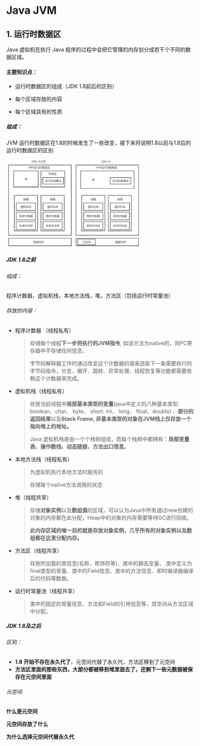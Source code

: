 # Java JVM

## 1. 运行时数据区

Java 虚拟机在执行 Java 程序的过程中会把它管理的内存划分成若干个不同的数据区域。

#### 主要知识点：

* 运行时数据区的组成（JDK 1.8前后的区别）

* 每个区域存放的内容

* 每个区域具有的性质

##### 组成：

JVM 运行时数据区在1.8的时候发生了一些改变，接下来将说明1.8以前与1.8后的运行时数据区的区别

<img src="JVM.png" style="zoom:35%;" />

##### JDK 1.8之前

###### 组成：

程序计数器，虚拟机栈，本地方法栈，堆，方法区（包括运行时常量池）

###### 存放的内容：

* 程序计数器 （线程私有）

  > 存储每个线程**下一步将执行的JVM指令**, 如该方法为native的，则PC寄存器中不存储任何信息。
  >
  > 字节码解释器工作时通过改变这个计数器的值来选取下一条需要执行的字节码指令，分支、循环、跳转、异常处理、线程恢复等功能都需要依赖这个计数器来完成。

* 虚拟机栈（线程私有）

  > 存放当前线程中**局部基本类型的变量**(java中定义的八种基本类型: boolean、char、 byte、 short. int、 long、 float、double) 、**部分的返回结果**以及**Stack Frame, 非基本类型的对象在JVM栈上仅存放一个指向堆上的地址。**
  >
  > Java 虚拟机栈是由一个个栈帧组成，而每个栈帧中都拥有：**局部变量表、操作数栈、动态链接、方法出口信息**。

* 本地方法栈（线程私有）

  > 为虚拟机执行本地方法时服务的
  >
  > 存储每个native方法调用的状态

* 堆（线程共享）

  > 存储**对象实例**以及**数组值**的区域，可以认为Java中所有通过new创建的对象的内存都在此分配，Heap中的对象的内存需要等待GC进行回收。
  >
  > **此内存区域的唯一目的就是存放对象实例，几乎所有的对象实例以及数组都在这里分配内存。**

* 方法区（线程共享）

  > 存放所加载的类信息(名称、修饰符等)、类中的静态变量、 类中定义为final类型的常量、类中的Field信息、类中的方法信息、即时编译器编译后的代码等数据。

* 运行时常量池（线程共享）

  > 类中的固定的常量信息、方法和Field的引用信息等，其空间从方法区域中分配。

##### JDK 1.8及之后

###### 区别：

* **1.8 开始不存在永久代了**，元空间代替了永久代，方法区移到了元空间
* **方法区里面的那些东西，大部分都被移到堆里面去了，还剩下一些元数据被保存在元空间里面**

###### 元空间

**什么是元空间**

**元空间存放了什么**

**为什么选择元空间代替永久代**



